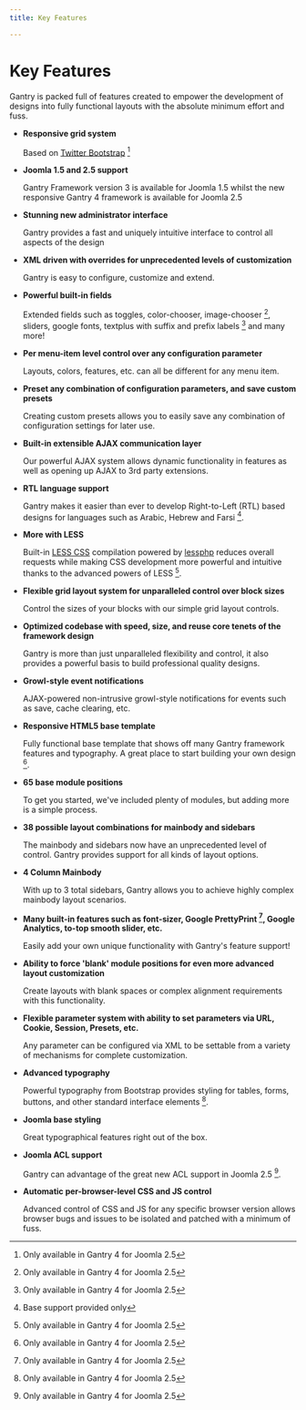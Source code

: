 ```yaml
---
title: Key Features

---
```


Key Features
============

Gantry is packed full of features created to empower the development of designs into fully functional layouts with the absolute minimum effort and fuss.

* __Responsive grid system__

  Based on [Twitter Bootstrap](http://twitter.github.com/bootstrap/) [^1]


* __Joomla 1.5 and 2.5 support__

  Gantry Framework version 3 is available for Joomla 1.5 whilst the new responsive Gantry 4 framework is available for Joomla 2.5


* __Stunning new administrator interface__

  Gantry provides a fast and uniquely intuitive interface to control all aspects of the design


* __XML driven with overrides for unprecedented levels of customization__

  Gantry is easy to configure, customize and extend.


* __Powerful built-in fields__

  Extended fields such as toggles, color-chooser, image-chooser [^1], sliders, google fonts, textplus with suffix and prefix labels [^1] and many more!


* __Per menu-item level control over any configuration parameter__

  Layouts, colors, features, etc. can all be different for any menu item.


* __Preset any combination of configuration parameters, and save custom presets__

  Creating custom presets allows you to easily save any combination of configuration settings for later use.


* __Built-in extensible AJAX communication layer__

  Our powerful AJAX system allows dynamic functionality in features as well as opening up AJAX to 3rd party extensions.


* __RTL language support__

  Gantry makes it easier than ever to develop Right-to-Left (RTL) based designs for languages such as Arabic, Hebrew and Farsi [^2].


* __More with LESS__

  Built-in [LESS CSS](http://lesscss.org/) compilation powered by [lessphp](http://leafo.net/lessphp/) reduces overall requests while making CSS development more powerful and intuitive thanks to the advanced powers of LESS [^1].


* __Flexible grid layout system for unparalleled control over block sizes__

  Control the sizes of your blocks with our simple grid layout controls.


* __Optimized codebase with speed, size, and reuse core tenets of the framework design__

  Gantry is more than just unparalleled flexibility and control, it also provides a powerful basis to build professional quality designs.


* __Growl-style event notifications__

  AJAX-powered non-intrusive growl-style notifications for events such as save, cache clearing, etc.


* __Responsive HTML5 base template__

  Fully functional base template that shows off many Gantry framework features and typography. A great place to start building your own design [^1].


* __65 base module positions__

  To get you started, we've included plenty of modules, but adding more is a simple process.


* __38 possible layout combinations for mainbody and sidebars__

  The mainbody and sidebars now have an unprecedented level of control. Gantry provides support for all kinds of layout options.


* __4 Column Mainbody__

  With up to 3 total sidebars, Gantry allows you to achieve highly complex mainbody layout scenarios.


* __Many built-in features such as font-sizer, Google PrettyPrint [^1], Google Analytics, to-top smooth slider, etc.__

  Easily add your own unique functionality with Gantry's feature support!


* __Ability to force 'blank' module positions for even more advanced layout customization__

  Create layouts with blank spaces or complex alignment requirements with this functionality.


* __Flexible parameter system with ability to set parameters via URL, Cookie, Session, Presets, etc.__

  Any parameter can be configured via XML to be settable from a variety of mechanisms for complete customization.


* __Advanced typography__

  Powerful typography from Bootstrap provides styling for tables, forms, buttons, and other standard interface elements [^1].


* __Joomla base styling__

  Great typographical features right out of the box.


* __Joomla ACL support__

  Gantry can advantage of the great new ACL support in Joomla 2.5 [^1].


* __Automatic per-browser-level CSS and JS control__

  Advanced control of CSS and JS for any specific browser version allows browser bugs and issues to be isolated and patched with a minimum of fuss.


[^1]: Only available in Gantry 4 for Joomla 2.5
[^2]: Base support provided only
